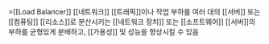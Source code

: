 =[[Load Balancer]]
[[네트워크]] [[트래픽]]이나 작업 부하를 여러 대의 [[서버]] 또는 [[컴퓨팅]] [[리소스]]로 분산시키는 [[네트워크 장치]] 또는 [[소프트웨어]]
[[서버]]의 부하를 균형있게 분배하고, [[가용성]] 및 성능을 향상시킬 수 있음